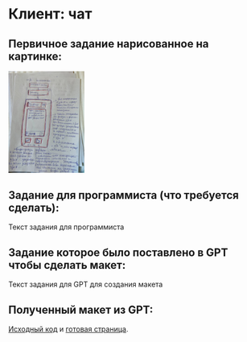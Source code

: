# Клиент: чат

## Первичное задание нарисованное на картинке:
<p >
    <img src="/wiki/client-chat.jpg" width="30%">
</p>

## Задание для программиста (что требуется сделать):

Текст задания для программиста

## Задание которое было поставлено в GPT чтобы сделать макет:

Текст задания для GPT для создания макета

## Полученный макет из GPT:

[Исходный код](/public_html/client-chat.html) и <a href="https://htmlpreview.github.io?https://github.com/matveynator/restar/blob/main/public_html/client-chat.html">готовая страница</a>.
